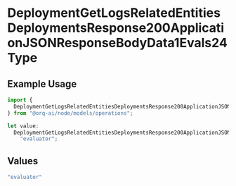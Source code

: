 # DeploymentGetLogsRelatedEntitiesDeploymentsResponse200ApplicationJSONResponseBodyData1Evals24Type

## Example Usage

```typescript
import {
  DeploymentGetLogsRelatedEntitiesDeploymentsResponse200ApplicationJSONResponseBodyData1Evals24Type,
} from "@orq-ai/node/models/operations";

let value:
  DeploymentGetLogsRelatedEntitiesDeploymentsResponse200ApplicationJSONResponseBodyData1Evals24Type =
    "evaluator";
```

## Values

```typescript
"evaluator"
```
